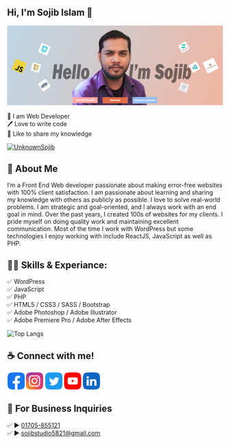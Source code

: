 ## Hi, I'm Sojib Islam 👋
[<img src='https://github.com/UnknownSojib/UnknownSojib/blob/main/img/bg.jpg?raw=true' alt='Sojib Islam'>](https://github.com/UnknownSojib/)
<p>
👑 I am Web Developer <br> 
🖊️ Love to write code <br> 
🎤 Like to share my knowledge </p> 


<p align="left"> <a href="https://twitter.com/UnknownSojib" target="blank"><img src="https://img.shields.io/twitter/follow/UnknownSojib?logo=twitter&style=for-the-badge" alt="UnknownSojib" /></a> </p>

## 🚀 About Me
I’m a Front End Web developer passionate about making error-free websites with 100% client satisfaction. I am passionate about learning and sharing my knowledge with others as publicly as possible. I love to solve real-world problems. I am strategic and goal-oriented, and I always work with an end goal in mind. Over the past years, I created 100s of websites for my clients. I pride myself on doing quality work and maintaining excellent communication. Most of the time I work with WordPress but some technologies I enjoy working with include ReactJS, JavaScript as well as PHP. 

## 👨‍💻 Skills & Experiance: 
✅ WordPress <br> 
✅ JavaScript <br>
✅ PHP <br>
✅ HTML5 / CSS3 / SASS / Bootstrap <br>
✅ Adobe Photoshop / Adobe Illustrator  <br>
✅ Adobe Premiere Pro / Adobe After Effects  <br>

![Top Langs](https://github-readme-stats.vercel.app/api/top-langs/?username=UnknownSojib&layout=compact)


## ☕ Connect with me!
[<img src='https://github.com/UnknownSojib/UnknownSojib/blob/main/img/facebook.png?raw=true' alt='facebook' height='40'>](https://www.facebook.com/UnknownSojib)  [<img src='https://github.com/UnknownSojib/UnknownSojib/blob/main/img/instagram.png?raw=true' alt='instagram' height='40'>](https://www.instagram.com/UnknownSojib/)  [<img src='https://github.com/UnknownSojib/UnknownSojib/blob/main/img/twitter.png?raw=true' alt='twitter' height='40'>](https://twitter.com/UnknownSojib)  [<img src='https://github.com/UnknownSojib/UnknownSojib/blob/main/img/youtube.png?raw=true' alt='YouTube' height='40'>](https://www.youtube.com/@UnknownSojib)  [<img src='https://github.com/UnknownSojib/UnknownSojib/blob/main/img/linkedin.png?raw=true' alt='linkedin' height='40'>](https://www.linkedin.com/in/UnknownSojib/)  



## 📧 For Business Inquiries 
✅  ► <a href="tel:+880 1705 855121">01705-855121</a> </br>
✅  ► sojibstudio5821@gmail.com

